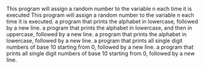 This program will assign a random number to the variable n each time it is executed
This program will assign a random number to the variable n each time it is executed. 
a program that prints the alphabet in lowercase, followed by a new line.
a program that prints the alphabet in lowercase, and then in uppercase, followed by a new line.
a program that prints the alphabet in lowercase, followed by a new line.
 a program that prints all single digit numbers of base 10 starting from 0, followed by a new line.
a program that prints all single digit numbers of base 10 starting from 0, followed by a new line.
